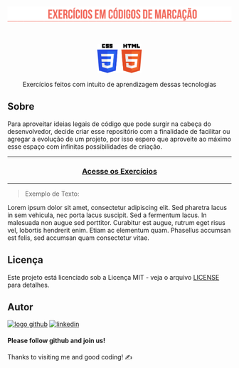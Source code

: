 <div align="center">

<img src="https://raw.githubusercontent.com/gabrielf7/code-markup-exercises/main/src/readme-img-title.png" width="700">

&nbsp; 

<img src="https://raw.githubusercontent.com/gabrielf7/code-markup-exercises/main/cursos/HTML5CSS3-na-pratica-01-Curso-em-Video/src/CSS3_and_HTML5_logos_and_wordmarks.png" 
width="100">

<p>Exercícios feitos com intuito de aprendizagem dessas tecnologias</p>

</div>

## Sobre

<p>
Para aproveitar ideias legais de código que pode surgir na cabeça do desenvolvedor, 
decide criar esse repositório com a finalidade de facilitar ou agregar a evolução de um projeto,
por isso espero que aproveite ao máximo esse espaço com infinitas possibilidades de criação.
</p>

<hr>

<div align="center">

  ### [Acesse os Exercícios](https://gabrielf7.github.io/code-markup-exercises/)

</div>

<hr>

> Exemplo de Texto:

Lorem ipsum dolor sit amet, consectetur adipiscing elit. Sed pharetra lacus in sem vehicula, nec porta lacus suscipit. 
Sed a fermentum lacus. In malesuada non augue sed porttitor. Curabitur est augue, rutrum eget risus vel, lobortis hendrerit enim. 
Etiam ac elementum quam. Phasellus accumsan est felis, sed accumsan quam consectetur vitae. 

## Licença

Este projeto está licenciado sob a Licença MIT - veja o arquivo [LICENSE](https://github.com/gabrielf7/code-markup-exercises/blob/main/LICENSE) para detalhes.

## Autor

[![logo github](https://img.shields.io/badge/GitHub-100000?style=for-the-badge&logo=github&logoColor=white)](https://github.com/gabrielf7)
[![linkedin](https://img.shields.io/badge/linkedin-0A66C2?style=for-the-badge&logo=linkedin&logoColor=white)](https://www.linkedin.com/in/gabrielf5/)

#### Please follow github and join us!
Thanks to visiting me and good coding! :writing_hand: 
